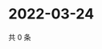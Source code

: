 # 2022-03-24

共 0 条

<!-- BEGIN WEIBO -->
<!-- 最后更新时间 Thu Mar 24 2022 00:17:02 GMT+0800 (China Standard Time) -->

<!-- END WEIBO -->
